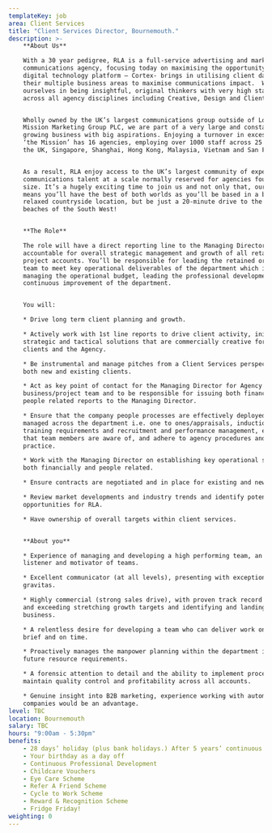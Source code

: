 ```yaml
---
templateKey: job
area: Client Services
title: "Client Services Director, Bournemouth."
description: >-
    **About Us**  

    With a 30 year pedigree, RLA is a full-service advertising and marketing
    communications agency, focusing today on maximising the opportunity our
    digital technology platform – Cortex- brings in utilising client data across
    their multiple business areas to maximise communications impact.  We pride
    ourselves in being insightful, original thinkers with very high standards
    across all agency disciplines including Creative, Design and Client Services.


    Wholly owned by the UK’s largest communications group outside of London, the
    Mission Marketing Group PLC, we are part of a very large and constantly
    growing business with big aspirations. Enjoying a turnover in excess of £125m
    ‘the Mission’ has 16 agencies, employing over 1000 staff across 25 offices in
    the UK, Singapore, Shanghai, Hong Kong, Malaysia, Vietnam and San Francisco. 


    As a result, RLA enjoy access to the UK’s largest community of expert
    communications talent at a scale normally reserved for agencies four times our
    size. It’s a hugely exciting time to join us and not only that, our location
    means you’ll have the best of both worlds as you’ll be based in a beautiful,
    relaxed countryside location, but be just a 20-minute drive to the gorgeous
    beaches of the South West!


    **The Role**  

    The role will have a direct reporting line to the Managing Director and is
    accountable for overall strategic management and growth of all retained or
    project accounts. You’ll be responsible for leading the retained or project
    team to meet key operational deliverables of the department which include;
    managing the operational budget, leading the professional development and
    continuous improvement of the department. 


    You will:  

    * Drive long term client planning and growth.

    * Actively work with 1st line reports to drive client activity, initiating
    strategic and tactical solutions that are commercially creative for both
    clients and the Agency.

    * Be instrumental and manage pitches from a Client Services perspective with
    both new and existing clients.

    * Act as key point of contact for the Managing Director for Agency retained
    business/project team and to be responsible for issuing both financial and
    people related reports to the Managing Director.

    * Ensure that the company people processes are effectively deployed and
    managed across the department i.e. one to ones/appraisals, inductions,
    training requirements and recruitment and performance management, ensuring
    that team members are aware of, and adhere to agency procedures and best
    practice.

    * Work with the Managing Director on establishing key operational strategies
    both financially and people related.

    * Ensure contracts are negotiated and in place for existing and new clients.

    * Review market developments and industry trends and identify potential
    opportunities for RLA.

    * Have ownership of overall targets within client services.


    **About you**  

    * Experience of managing and developing a high performing team, an attentive
    listener and motivator of teams.

    * Excellent communicator (at all levels), presenting with exceptional
    gravitas.

    * Highly commercial (strong sales drive), with proven track record of setting
    and exceeding stretching growth targets and identifying and landing new
    business.

    * A relentless desire for developing a team who can deliver work on budget, on
    brief and on time.

    * Proactively manages the manpower planning within the department identify
    future resource requirements.

    * A forensic attention to detail and the ability to implement process to
    maintain quality control and profitability across all accounts.

    * Genuine insight into B2B marketing, experience working with automotive
    companies would be an advantage.
level: TBC
location: Bournemouth
salary: TBC
hours: "9:00am - 5:30pm"
benefits:
    - 28 days’ holiday (plus bank holidays.) After 5 years’ continuous service an additional 3 days’ holiday to use during that anniversary year
    - Your birthday as a day off
    - Continuous Professional Development
    - Childcare Vouchers
    - Eye Care Scheme
    - Refer A Friend Scheme
    - Cycle to Work Scheme
    - Reward & Recognition Scheme
    - Fridge Friday!
weighting: 0
---
```


